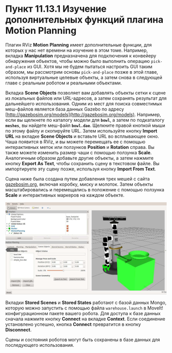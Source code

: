 # Пункт 11.13.1 Изучение дополнительных функций плагина Motion Planning

Плагин RViz **Motion** **Planning** имеет дополнительные функции, для которых у нас нет времени на изучение в этом томе. Например, вкладка **Manipulation** предназначена для подключения к конвейеру обнаружения объектов, чтобы можно было выполнить операцию `pick-and-place` из GUI. Хотя мы не будем пытаться настроить GUI таким образом, мы рассмотрим основы `pick-and-place` позже в этой главе, используя виртуальные целевые объекты, а затем снова в следующей главе с реальным роботом и реальными объектами.

Вкладка **Scene Objects** позволяет вам добавлять объекты сетки к сцене из локальных файлов или URL-адресов, а затем сохранять результат для дальнейшего использования. Одним из мест для поиска совместимых меш-файлов является база данных Gazebo по адресу [http://gazebosim.org/models](http://gazebosim.org/models). Например, если вы щелкнете по каталогу модели для **`bowl`**, а затем по подкаталогу **`meshes`**, вы найдете меш-файл **`bowl.dae`**. Щелкните правой кнопкой мыши по этому файлу и скопируйте URL. Затем используйте кнопку **Import URL** на вкладке **Scene Objects** и вставьте URL во всплывающее окно. Чаша появится в RViz, и вы можете перемещать ее с помощью интерактивных меток или ползунков **Position** и **Rotation** справа. Вы также можете изменить размер чаши с помощью ползунка **Scale**. Аналогичным образом добавьте другие объекты, а затем нажмите кнопку **Export As Text**, чтобы сохранить сцену в текстовом файле. Вы импортируете эту сцену позже, используя кнопку **Import From Text**.

Сцена ниже была создана путем добавления трех мешей с сайта [gazebosim.org](http://gazebosim.org), включая коробку, миску и молоток. Затем объекты масштабировались и перемещались в положение с помощью ползунка **Scale** и интерактивных маркеров на каждом объекте.

![](.gitbook/assets/image%20%2827%29.png)

Вкладки **Stored Scenes** и **Stored States** работают с базой данных Mongo, которую можно запустить с помощью файла `warehouse.launch` в MoveIt! конфигурационном пакете вашего робота. Для доступа к базе данных сначала нажмите кнопку **Connect** на вкладке **Context**. Если соединение установлено успешно, кнопка **Connect** превратится в кнопку **Disconnect**.

Сцены и состояния роботов могут быть сохранены в базе данных для последующего использования.

